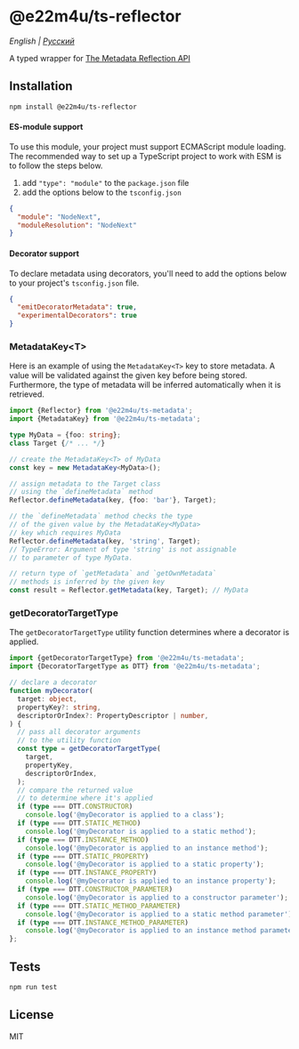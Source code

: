 # @e22m4u/ts-reflector

*English | [Русский](./README-ru.md)*

A typed wrapper for
[The Metadata Reflection API](https://rbuckton.github.io/reflect-metadata/)

## Installation

```bash
npm install @e22m4u/ts-reflector
```

#### ES-module support

To use this module, your project must support ECMAScript
module loading. The recommended way to set up a TypeScript
project to work with ESM is to follow the steps below.

1. add `"type": "module"` to the `package.json` file
2. add the options below to the `tsconfig.json`

```json
{
  "module": "NodeNext",
  "moduleResolution": "NodeNext"
}
```

#### Decorator support

To declare metadata using decorators, you'll need to add
the options below to your project's `tsconfig.json` file.

```json
{
  "emitDecoratorMetadata": true,
  "experimentalDecorators": true
}
```

### MetadataKey\<T\>

Here is an example of using the `MetadataKey<T>`
key to store metadata. A value will be validated
against the given key before being stored. Furthermore,
the type of metadata will be inferred automatically
when it is retrieved.

```ts
import {Reflector} from '@e22m4u/ts-metadata';
import {MetadataKey} from '@e22m4u/ts-metadata';

type MyData = {foo: string};
class Target {/* ... */}

// create the MetadataKey<T> of MyData
const key = new MetadataKey<MyData>();

// assign metadata to the Target class
// using the `defineMetadata` method
Reflector.defineMetadata(key, {foo: 'bar'}, Target);

// the `defineMetadata` method checks the type
// of the given value by the MetadataKey<MyData>
// key which requires MyData
Reflector.defineMetadata(key, 'string', Target);
// TypeError: Argument of type 'string' is not assignable
// to parameter of type MyData.

// return type of `getMetadata` and `getOwnMetadata`
// methods is inferred by the given key
const result = Reflector.getMetadata(key, Target); // MyData
```

### getDecoratorTargetType

The `getDecoratorTargetType` utility function determines
where a decorator is applied.

```ts
import {getDecoratorTargetType} from '@e22m4u/ts-metadata';
import {DecoratorTargetType as DTT} from '@e22m4u/ts-metadata';

// declare a decorator
function myDecorator(
  target: object,
  propertyKey?: string,
  descriptorOrIndex?: PropertyDescriptor | number,
) {
  // pass all decorator arguments
  // to the utility function
  const type = getDecoratorTargetType(
    target,
    propertyKey,
    descriptorOrIndex,
  );
  // compare the returned value
  // to determine where it's applied
  if (type === DTT.CONSTRUCTOR)
    console.log('@myDecorator is applied to a class');
  if (type === DTT.STATIC_METHOD)
    console.log('@myDecorator is applied to a static method');
  if (type === DTT.INSTANCE_METHOD)
    console.log('@myDecorator is applied to an instance method');
  if (type === DTT.STATIC_PROPERTY)
    console.log('@myDecorator is applied to a static property');
  if (type === DTT.INSTANCE_PROPERTY)
    console.log('@myDecorator is applied to an instance property');
  if (type === DTT.CONSTRUCTOR_PARAMETER)
    console.log('@myDecorator is applied to a constructor parameter');
  if (type === DTT.STATIC_METHOD_PARAMETER)
    console.log('@myDecorator is applied to a static method parameter');
  if (type === DTT.INSTANCE_METHOD_PARAMETER)
    console.log('@myDecorator is applied to an instance method parameter');
};

```

## Tests

```bash
npm run test
```

## License

MIT
